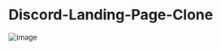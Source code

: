 # Discord-Landing-Page-Clone

<img src="https://i.ibb.co/58WB3Yw/screencapture-127-0-0-1-5500-index-html-2022-01-21-20-56-24.png" alt="image">
